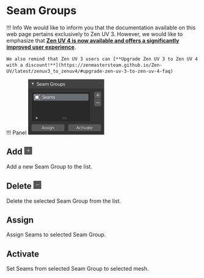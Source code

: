 # Seam Groups

!!! Info
    We would like to inform you that the documentation available on this web page pertains exclusively to Zen UV 3. However, we would like to emphasize that [**Zen UV 4 is now available and offers a significantly improved user experience**](https://zenmastersteam.github.io/Zen-UV/latest/).

    We also remind that Zen UV 3 users can [**Upgrade Zen UV 3 to Zen UV 4 with a discount!**](https://zenmastersteam.github.io/Zen-UV/latest/zenuv3_to_zenuv4/#upgrade-zen-uv-3-to-zen-uv-4-faq)

!!! Panel
    ![SeamGroups](img/screen/seam_groups/MainPanel.png)

## Add ![Add](img/icons/plus.png)
Add a new Seam Group to the list.
## Delete ![Delete](img/icons/minus.png)
Delete the selected Seam Group from the list.

## Assign
Assign Seams to selected Seam Group.
## Activate
Set Seams from selected Seam Group to selected mesh.